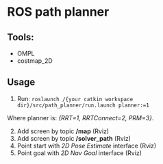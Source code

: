 # ROS path planner

## Tools:
 - OMPL
 - costmap_2D
 
## Usage
 1. Run:
 ```roslaunch /{your catkin workspace dir}/src/path_planner/run.launch planner:=1```
 
 Where planner is: *{RRT=1, RRTConnect=2, PRM=3}*.
 
 2. Add screen by topic **/map** (Rviz)
 3. Add screen by topic **/solver_path** (Rviz)
 4. Point start with *2D Pose Estimate* interface (Rviz)
 5. Point goal with *2D Nav Goal* interface (Rviz)
